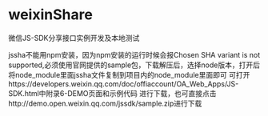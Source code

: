 # weixinShare
微信JS-SDK分享接口实例开发及本地测试



jssha不能用npm安装，因为npm安装的运行时候会报Chosen SHA variant is not supported,必须使用官网提供的sample包，下载解压后，选择node版本，打开后将node_module里面jssha文件复制到项目内的node_module里面即可 可打开https://developers.weixin.qq.com/doc/offiaccount/OA_Web_Apps/JS-SDK.html中附录6-DEMO页面和示例代码 进行下载，也可直接点击http://demo.open.weixin.qq.com/jssdk/sample.zip进行下载
